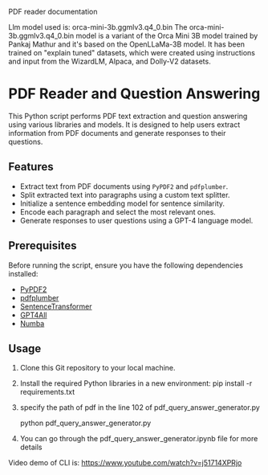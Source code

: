PDF reader documentation

Llm model used is: orca-mini-3b.ggmlv3.q4_0.bin
The orca-mini-3b.ggmlv3.q4_0.bin model is a variant of the Orca Mini 3B model trained by Pankaj Mathur and it's based on the OpenLLaMa-3B model. It has been trained on "explain tuned" datasets, which were created using instructions and input from the WizardLM, Alpaca, and Dolly-V2 datasets.

# PDF Reader and Question Answering

This Python script performs PDF text extraction and question answering using various libraries and models. It is designed to help users extract information from PDF documents and generate responses to their questions.

## Features

- Extract text from PDF documents using `PyPDF2` and `pdfplumber`.
- Split extracted text into paragraphs using a custom text splitter.
- Initialize a sentence embedding model for sentence similarity.
- Encode each paragraph and select the most relevant ones.
- Generate responses to user questions using a GPT-4 language model.

## Prerequisites

Before running the script, ensure you have the following dependencies installed:

- [PyPDF2](https://pythonhosted.org/PyPDF2/)
- [pdfplumber](https://github.com/jsvine/pdfplumber)
- [SentenceTransformer](https://github.com/UKPLab/sentence-transformers)
- [GPT4All](https://github.com/chatGPT/GPT4All)
- [Numba](https://numba.pydata.org/)

## Usage

1. Clone this Git repository to your local machine.

2. Install the required Python libraries in a new environment:
    pip install -r requirements.txt

3. specify the path of pdf in the line 102 of pdf_query_answer_generator.py

    python pdf_query_answer_generator.py

4. You can go through the pdf_query_answer_generator.ipynb file for more details

Video demo of CLI is:
https://www.youtube.com/watch?v=j51714XPRjo
